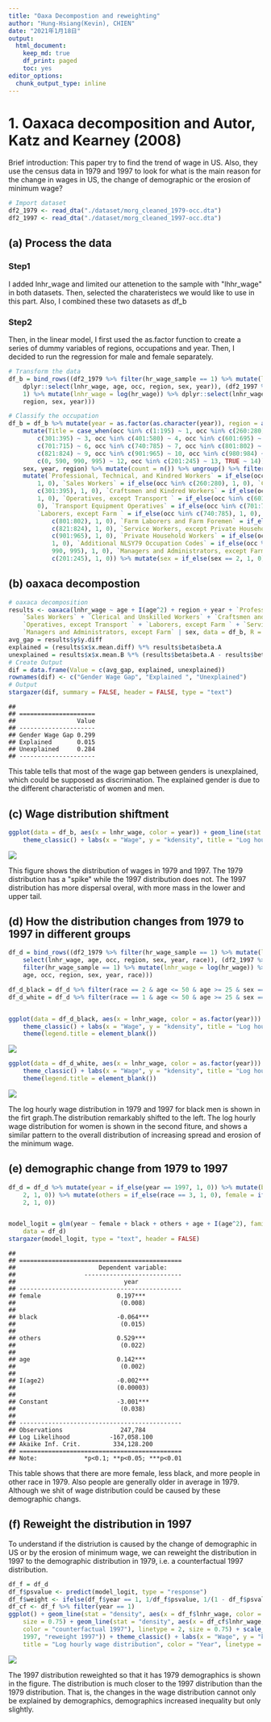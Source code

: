 ```yaml
---
title: "Oaxa Decompostion and reweighting"
author: "Hung-Hsiang(Kevin), CHIEN"
date: "2021年1月18日"
output:
  html_document:
    keep_md: true
    df_print: paged
    toc: yes
editor_options:
  chunk_output_type: inline
---
```







# 1. Oaxaca decomposition and Autor, Katz and Kearney (2008)

Brief introduction: This paper try to find the trend of wage in US. Also, they use the census data in 1979 and 1997 to look for what is the main reason for the change in wages in US, the change of demographic or the erosion of minimum wage?


```r
# Import dataset
df2_1979 <- read_dta("./dataset/morg_cleaned_1979-occ.dta")
df2_1997 <- read_dta("./dataset/morg_cleaned_1997-occ.dta")
```

## (a) Process the data

### Step1

I added lnhr_wage and limited our  attenetion to the sample with "lhhr_wage" in both datasets. Then, selected the charateristecs we would like to use in this part. Also, I combined these two datasets as df_b

### Step2

Then, in the linear model, I first used the as.factor function to create a series of dummy variables of regions, occupations and year. Then, I decided to run the regression for male and female separately. 


```r
# Transform the data
df_b = bind_rows((df2_1979 %>% filter(hr_wage_sample == 1) %>% mutate(lnhr_wage = log(hr_wage)) %>% 
    dplyr::select(lnhr_wage, age, occ, region, sex, year)), (df2_1997 %>% filter(hr_wage_sample == 
    1) %>% mutate(lnhr_wage = log(hr_wage)) %>% dplyr::select(lnhr_wage, age, occ, 
    region, sex, year)))

# Classify the occupation
df_b = df_b %>% mutate(year = as.factor(as.character(year)), region = as.factor(as.character(region))) %>% 
    mutate(Title = case_when(occ %in% c(1:195) ~ 1, occ %in% c(260:280) ~ 2, occ %in% 
        c(301:395) ~ 3, occ %in% c(401:580) ~ 4, occ %in% c(601:695) ~ 5, occ %in% 
        c(701:715) ~ 6, occ %in% c(740:785) ~ 7, occ %in% c(801:802) ~ 8, occ %in% 
        c(821:824) ~ 9, occ %in% c(901:965) ~ 10, occ %in% c(980:984) ~ 11, occ %in% 
        c(0, 590, 990, 995) ~ 12, occ %in% c(201:245) ~ 13, TRUE ~ 14)) %>% group_by(Title, 
    sex, year, region) %>% mutate(count = n()) %>% ungroup() %>% filter(count > 500) %>% 
    mutate(`Professional, Technical, and Kindred Workers` = if_else(occ %in% c(1:195), 
        1, 0), `Sales Workers` = if_else(occ %in% c(260:280), 1, 0), `Clerical and Unskilled Workers` = if_else(occ %in% 
        c(301:395), 1, 0), `Craftsmen and Kindred Workers` = if_else(occ %in% c(401:580), 
        1, 0), `Operatives, except Transport ` = if_else(occ %in% c(601:695), 1, 
        0), `Transport Equipment Operatives` = if_else(occ %in% c(701:715), 1, 0), 
        `Laborers, except Farm ` = if_else(occ %in% c(740:785), 1, 0), `Farmers and Farm Managers` = if_else(occ %in% 
            c(801:802), 1, 0), `Farm Laborers and Farm Foremen` = if_else(occ %in% 
            c(821:824), 1, 0), `Service Workers, except Private Household` = if_else(occ %in% 
            c(901:965), 1, 0), `Private Household Workers` = if_else(occ %in% c(980:984), 
            1, 0), `Additional NLSY79 Occupation Codes` = if_else(occ %in% c(0, 590, 
            990, 995), 1, 0), `Managers and Administrators, except Farm` = if_else(occ %in% 
            c(201:245), 1, 0)) %>% mutate(sex = if_else(sex == 2, 1, 0))
```

## (b) oaxaca decompostion


```r
# oaxaca decomposition
results <- oaxaca(lnhr_wage ~ age + I(age^2) + region + year + `Professional, Technical, and Kindred Workers` + 
    `Sales Workers` + `Clerical and Unskilled Workers` + `Craftsmen and Kindred Workers` + 
    `Operatives, except Transport ` + `Laborers, except Farm ` + `Service Workers, except Private Household` + 
    `Managers and Administrators, except Farm` | sex, data = df_b, R = NULL)
avg_gap = results$y$y.diff
explained = (results$x$x.mean.diff) %*% results$beta$beta.A
unexplained = results$x$x.mean.B %*% (results$beta$beta.A - results$beta$beta.B)
# Create Output
dif = data.frame(Value = c(avg_gap, explained, unexplained))
rownames(dif) <- c("Gender Wage Gap", "Explained ", "Unexplained")
# Output
stargazer(dif, summary = FALSE, header = FALSE, type = "text")
```

```
## 
## =====================
##                 Value
## ---------------------
## Gender Wage Gap 0.299
## Explained       0.015
## Unexplained     0.284
## ---------------------
```
This table tells that most of the wage gap between genders is unexplained, which could be supposed as discrimination. The explained gender is due to the different characteristic of women and men.

## (c) Wage distribution shiftment


```r
ggplot(data = df_b, aes(x = lnhr_wage, color = year)) + geom_line(stat = "density") + 
    theme_classic() + labs(x = "Wage", y = "kdensity", title = "Log hourly wage distribution")
```

<img src="./figure/oaxaca/figureunnamed-chunk-6-1.png" style="display: block; margin: auto;" />

This figure shows the distribution of wages in 1979 and 1997. 
The 1979 distribution has a "spike" while the 1997 distribution does not. The 1997 distribution has more dispersal overal, with more mass in the lower and upper tail.



## (d) How the distribution changes from 1979 to 1997 in different groups


```r
df_d = bind_rows((df2_1979 %>% filter(hr_wage_sample == 1) %>% mutate(lnhr_wage = log(hr_wage)) %>% 
    select(lnhr_wage, age, occ, region, sex, year, race)), (df2_1997 %>% 
    filter(hr_wage_sample == 1) %>% mutate(lnhr_wage = log(hr_wage)) %>% select(lnhr_wage, 
    age, occ, region, sex, year, race)))

df_d_black = df_d %>% filter(race == 2 & age <= 50 & age >= 25 & sex == 1)
df_d_white = df_d %>% filter(race == 1 & age <= 50 & age >= 25 & sex == 2)


ggplot(data = df_d_black, aes(x = lnhr_wage, color = as.factor(year))) + geom_line(stat = "density") + 
    theme_classic() + labs(x = "Wage", y = "kdensity", title = "Log hourly wage distribution (black men)") + 
    theme(legend.title = element_blank())
```

<img src="./figure/oaxaca/figureunnamed-chunk-7-1.png" style="display: block; margin: auto;" />

```r
ggplot(data = df_d_white, aes(x = lnhr_wage, color = as.factor(year))) + geom_line(stat = "density") + 
    theme_classic() + labs(x = "Wage", y = "kdensity", title = "Log hourly wage distribution (white women)") + 
    theme(legend.title = element_blank())
```

<img src="./figure/oaxaca/figureunnamed-chunk-7-2.png" style="display: block; margin: auto;" />

The log hourly wage distribution in 1979 and 1997 for black men is shown in
the firt graph.The distribution remarkably shifted to the left. The log hourly wage distribution for women is shown in the second fiture, and shows a similar pattern to the overall distribution of increasing spread and erosion of the minimum wage.

## (e) demographic change from 1979 to 1997


```r
df_d = df_d %>% mutate(year = if_else(year == 1997, 1, 0)) %>% mutate(black = if_else(race == 
    2, 1, 0)) %>% mutate(others = if_else(race == 3, 1, 0), female = if_else(sex == 
    2, 1, 0))


model_logit = glm(year ~ female + black + others + age + I(age^2), family = binomial(), 
    data = df_d)
stargazer(model_logit, type = "text", header = FALSE)
```

```
## 
## =============================================
##                       Dependent variable:    
##                   ---------------------------
##                              year            
## ---------------------------------------------
## female                     0.197***          
##                             (0.008)          
##                                              
## black                      -0.064***         
##                             (0.015)          
##                                              
## others                     0.529***          
##                             (0.022)          
##                                              
## age                        0.142***          
##                             (0.002)          
##                                              
## I(age2)                    -0.002***         
##                            (0.00003)         
##                                              
## Constant                   -3.001***         
##                             (0.038)          
##                                              
## ---------------------------------------------
## Observations                247,784          
## Log Likelihood           -167,058.100        
## Akaike Inf. Crit.         334,128.200        
## =============================================
## Note:             *p<0.1; **p<0.05; ***p<0.01
```

This table shows that there are more female, less black, and more people in other race in 1979. Also people are generally older in average in 1979. Although we shit of wage distribution could be caused by these demographic changs.

## (f) Reweight the distribution in 1997

To understand if the distriution is caused by the change of demographic in US or by the erosion of minimum wage, we can reweight the distribution in 1997 to the demographic distribution in 1979, i.e. a counterfactual 1997 distribution.


```r
df_f = df_d
df_f$psvalue <- predict(model_logit, type = "response")
df_f$weight <- ifelse(df_f$year == 1, 1/df_f$psvalue, 1/(1 - df_f$psvalue))
df_cf <- df_f %>% filter(year == 1)
ggplot() + geom_line(stat = "density", aes(x = df_f$lnhr_wage, color = as.factor(df_f$year)), 
    size = 0.75) + geom_line(stat = "density", aes(x = df_cf$lnhr_wage, weight = df_cf$weight, 
    color = "counterfactual 1997"), linetype = 2, size = 0.75) + scale_color_discrete(label = c(1979, 
    1997, "reweight 1997")) + theme_classic() + labs(x = "Wage", y = "kdensity", 
    title = "Log hourly wage distribution", color = "Year", linetype = "counterfactual")
```

<img src="./figure/oaxaca/figureunnamed-chunk-9-1.png" style="display: block; margin: auto;" />

The 1997 distribution reweighted so that it has 1979 demographics is shown
in the figure. The distribution is much closer to the 1997 distribution than the 1979 distribution. That is, the changes in the wage distribution cannot only be explained by demographics, demographics increased inequality but only slightly.

